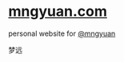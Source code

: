 [mngyuan.com](http://mngyuan.com)
===
personal website for [@mngyuan](http://instagram.com/mngyuan)

梦远
